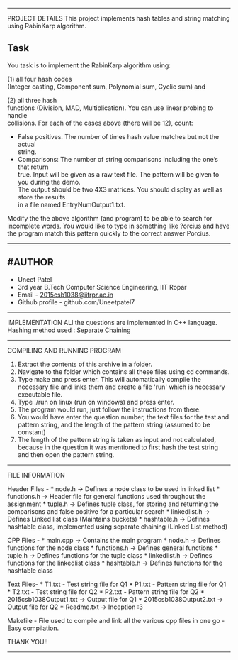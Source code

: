 ﻿*********************************************************************************************************************************

PROJECT DETAILS
This project implements hash tables and string matching using RabinKarp algorithm.


Task
---------
You task is to implement the Rabin­Karp algorithm using: 

(1) all four hash codes  
(Integer casting, Component sum, Polynomial sum, Cyclic sum) and 

(2) all three hash  
functions (Division, MAD, Multiplication). You can use linear probing to handle  
collisions. For each of the cases above (there will be 12), count: 
* False positives. The number of times hash value matches but not the actual  
string. 
* Comparisons: The number of string comparisons including the one’s that return  
true. 
Input will be given as a raw text file. The pattern will be given to you during the demo.  
The output should be two 4X3 matrices. You should display as well as store the results  
in a file named EntryNumOutput1.txt. 
 
Modify the the above algorithm (and program) to be able to search for  
incomplete words. You would like to type in something like ?orcius and have the  program match this pattern quickly to the correct answer Porcius. 

*********************************************************************************************************************************

#AUTHOR
---------
* Uneet Patel
* 3rd year B.Tech Computer Science Engineering, IIT Ropar
* Email - 2015csb1038@iitrpr.ac.in
* Github profile - github.com/Uneetpatel7

*********************************************************************************************************************************

IMPLEMENTATION
ALl the questions are implemented in C++ language.
Hashing method used : Separate Chaining

*********************************************************************************************************************************

COMPILING AND RUNNING PROGRAM
1. Extract the contents of this archive in a folder.
2. Navigate to the folder which contains all these files using cd commands.
3. Type make and press enter. This will automatically compile the necessary file  and links them and create a file 'run' which is necessary executable file.
4. Type ./run on linux (run on windows) and press enter. 
5. The program would run, just follow the instructions from there.
6. You would have enter the question number, the text files for the test and pattern string, and the length of the pattern string (assumed to be constant)
7. The length of the pattern string is taken as input and not calculated, because in the question it was mentioned to first hash the test string and then open the pattern string.

*********************************************************************************************************************************

FILE INFORMATION

Header Files -  * node.h -> Defines a node class to be used in linked list 
		* functions.h -> Header file for general functions used throughout the assignment
		* tuple.h -> Defines tuple class, for storing and returning the comparisons and false positive for a particular search
		* linkedlist.h -> Defines Linked list class (Maintains buckets)
		* hashtable.h -> Defines hashtable class, implemented using separate chaining (Linked List method)

CPP Files -     * main.cpp -> Contains the main program
		* node.h -> Defines functions for the node class 
		* functions.h -> Defines general functions
		* tuple.h -> Defines functions for the tuple class
		* linkedlist.h -> Defines functions for the linkedlist class
		* hashtable.h -> Defines functions for the hashtable class

Text Files-	* T1.txt - Test string file for Q1
		* P1.txt - Pattern string file for Q1
		* T2.txt - Test string file for Q2
		* P2.txt - Pattern string file for Q2
		* 2015csb1038Output1.txt -> Output file for Q1
		* 2015csb1038Output2.txt -> Output file for Q2
		* Readme.txt -> Inception :3


Makefile - File used to compile and link all the various cpp files in one go - Easy compilation.



THANK YOU!!

***********************************************************************************************************************************

